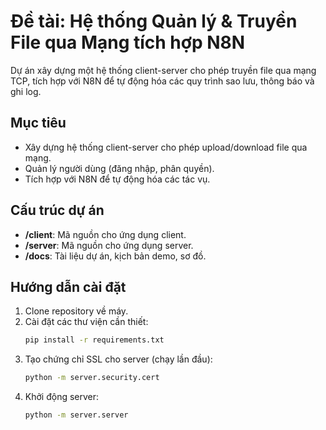 # Đề tài: Hệ thống Quản lý & Truyền File qua Mạng tích hợp N8N

Dự án xây dựng một hệ thống client-server cho phép truyền file qua mạng TCP, tích hợp với N8N để tự động hóa các quy trình sao lưu, thông báo và ghi log.

## Mục tiêu

- Xây dựng hệ thống client-server cho phép upload/download file qua mạng.
- Quản lý người dùng (đăng nhập, phân quyền).
- Tích hợp với N8N để tự động hóa các tác vụ.

## Cấu trúc dự án

- **/client**: Mã nguồn cho ứng dụng client.
- **/server**: Mã nguồn cho ứng dụng server.
- **/docs**: Tài liệu dự án, kịch bản demo, sơ đồ.

## Hướng dẫn cài đặt

1. Clone repository về máy.
2. Cài đặt các thư viện cần thiết:
   ```bash
   pip install -r requirements.txt
   ```
3. Tạo chứng chỉ SSL cho server (chạy lần đầu):
   ```bash
   python -m server.security.cert
   ```
4. Khởi động server:
   ```bash
   python -m server.server
   ```